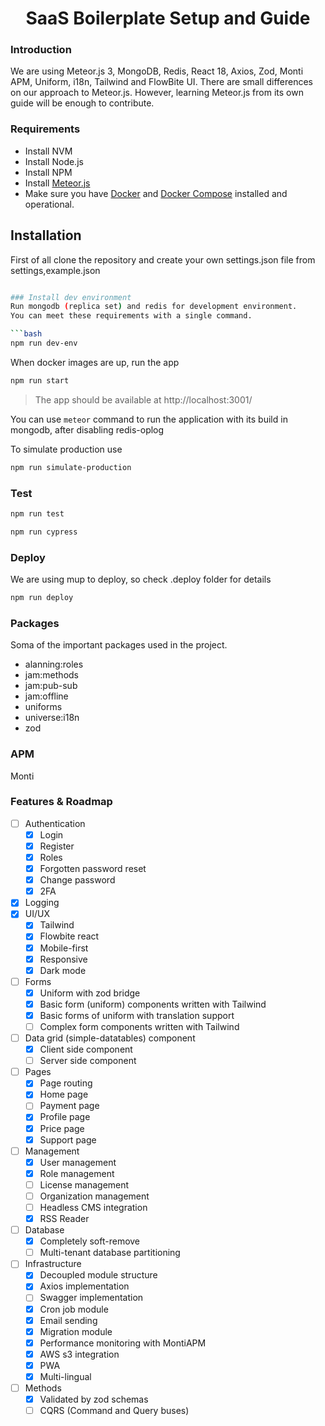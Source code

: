 <h1 align="center">
  SaaS Boilerplate Setup and Guide
</h1>

### Introduction
We are using Meteor.js 3, MongoDB, Redis, React 18, Axios, Zod, Monti APM, Uniform, i18n, Tailwind and FlowBite UI.
There are small differences on our approach to Meteor.js. However, learning Meteor.js from its own guide will be
enough to contribute.

### Requirements
- Install NVM
- Install Node.js
- Install NPM
- Install [Meteor.js](https://www.meteor.com/developers/install)
- Make sure you have [Docker](https://docs.docker.com/install) and [Docker Compose](https://docs.docker.com/compose/install/) installed and operational.

## Installation
First of all clone the repository and create your own settings.json file from settings,example.json

```bash

### Install dev environment
Run mongodb (replica set) and redis for development environment.
You can meet these requirements with a single command.

```bash 
npm run dev-env
```

When docker images are up, run the app

```bash 
npm run start
```

> The app should be available at  http://localhost:3001/

You can use `meteor` command to run the application with its build in mongodb, after disabling redis-oplog

To simulate production use

```bash 
npm run simulate-production
```

### Test
```bash 
npm run test
```

```bash 
npm run cypress
```

### Deploy
We are using mup to deploy, so check .deploy folder for details

```bash 
npm run deploy
```

### Packages
Soma of the important packages used in the project.
- alanning:roles
- jam:methods
- jam:pub-sub
- jam:offline
- uniforms
- universe:i18n
- zod

### APM
Monti

### Features & Roadmap
- [ ] Authentication
  - [x] Login
  - [x] Register
  - [x] Roles
  - [x] Forgotten password reset
  - [x] Change password
  - [x] 2FA
- [x] Logging
- [x] UI/UX
  - [x] Tailwind
  - [x] Flowbite react
  - [x] Mobile-first
  - [x] Responsive
  - [x] Dark mode
- [ ] Forms
  - [x] Uniform with zod bridge
  - [x] Basic form (uniform) components written with Tailwind
  - [x] Basic forms of uniform with translation support
  - [ ] Complex form components written with Tailwind
- [ ] Data grid (simple-datatables) component
  - [x] Client side component
  - [ ] Server side component
- [ ] Pages
  - [x] Page routing
  - [x] Home page
  - [ ] Payment page 
  - [x] Profile page
  - [x] Price page
  - [x] Support page
- [ ] Management
  - [x] User management
  - [x] Role management
  - [ ] License management 
  - [ ] Organization management
  - [ ] Headless CMS integration
  - [x] RSS Reader
- [ ] Database
  - [x] Completely soft-remove
  - [ ] Multi-tenant database partitioning
- [ ] Infrastructure
  - [x] Decoupled module structure
  - [x] Axios implementation
  - [ ] Swagger implementation
  - [x] Cron job module
  - [x] Email sending
  - [x] Migration module
  - [x] Performance monitoring with MontiAPM
  - [x] AWS s3 integration
  - [x] PWA
  - [x] Multi-lingual
- [ ] Methods
  - [x] Validated by zod schemas
  - [ ] CQRS (Command and Query buses)
